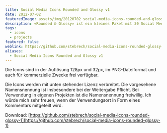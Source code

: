 ```yaml
---
title: Social Media Icons Rounded and Glossy v1
date: 2012-07-02
featuredImage: assets/img/20120702_social-media-icons-rounded-and-glossy-v1.jpg
description: «Rounded & Glossy» ist ein kleines Paket mit 30 Social Media Icons. Die Icons haben eine abgerundete Form mit einem Glanzeffekt.
tags:
  - icons
  - projects
featured: false
weblink: https://github.com/stebrech/social-media-icons-rounded-glossy-1
aliases:
  - Social Media Icons Rounded and Glossy v1
---
```

Die Icons sind in der Auflösung 128px und 32px, im PNG-Dateiformat und auch für kommerzielle Zwecke frei verfügbar.

Die Icons werden mit unten stehender Lizenz verbreitet. Die vorgesehene Namensnennung ist insbesondere bei der Weitergabe Pflicht. Bei Verwendung in eigenen Projekten ist die Namensnennung freiwillig. Ich würde mich sehr freuen, wenn der Verwendungsort in Form eines Kommentars mitgeteilt wird.

Download: [https://github.com/stebrech/social-media-icons-rounded-glossy-1](https://github.com/stebrech/social-media-icons-rounded-glossy-1)
